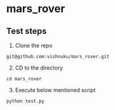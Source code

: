 # mars_rover 

## Test steps

1. Clone the repo

```
git@github.com:vishnuku/mars_rover.git
```

2. CD to the directory
```
cd mars_rover
```

3. Execute below mentioned script

```
python test.py 
```
